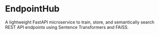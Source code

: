 # EndpointHub
 A lightweight FastAPI microservice to train, store, and semantically search REST API endpoints using Sentence Transformers and FAISS.
